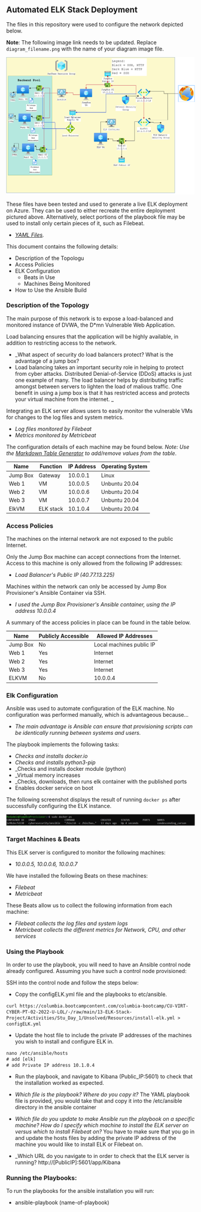 ## Automated ELK Stack Deployment

The files in this repository were used to configure the network depicted below.

**Note**: The following image link needs to be updated. Replace `diagram_filename.png` with the name of your diagram image file.  

 ![Toplogy](Diagrams/Final_Topology.png)

These files have been tested and used to generate a live ELK deployment on Azure. They can be used to either recreate the entire deployment pictured above. Alternatively, select portions of the playbook file may be used to install only certain pieces of it, such as Filebeat.

  - _[YAML Files](Ansible)._

This document contains the following details:
- Description of the Topologu
- Access Policies
- ELK Configuration
  - Beats in Use
  - Machines Being Monitored
- How to Use the Ansible Build


### Description of the Topology

The main purpose of this network is to expose a load-balanced and monitored instance of DVWA, the D*mn Vulnerable Web Application.

Load balancing ensures that the application will be highly available, in addition to restricting access to the network.
- _What aspect of security do load balancers protect? What is the advantage of a jump box?
- Load balancing takes an important security role in helping to protect from cyber attacks. Distributed Denial-of-Service (DDoS) attacks is just one example of many. The load balancer helps by distributing traffic amongst between servers to lighten the load of malious traffic. One benefit in using a jump box is that it has restricted access and protects your virtual machine from the internet. _

Integrating an ELK server allows users to easily monitor the vulnerable VMs for changes to the log files and system metrics. 
- _Log files monitored by Filebeat_
- _Metrics monitored by Metricbeat_

The configuration details of each machine may be found below.
_Note: Use the [Markdown Table Generator](http://www.tablesgenerator.com/markdown_tables) to add/remove values from the table_.

| Name     | Function | IP Address | Operating System |
|----------|----------|------------|------------------|
| Jump Box | Gateway  | 10.0.0.1   | Linux            |
| Web 1    | VM       | 10.0.0.5   | Unbuntu 20.04    |
| Web 2    | VM       | 10.0.0.6   | Unbuntu 20.04    |
| Web 3    | VM       | 10.0.0.7   | Unbuntu 20.04    |
| ElkVM    |ELK stack | 10.1.0.4   | Unbuntu 20.04    |

### Access Policies

The machines on the internal network are not exposed to the public Internet. 

Only the Jump Box machine can accept connections from the Internet. Access to this machine is only allowed from the following IP addresses:
- _Load Balancer's Public IP (40.77.13.225)_

Machines within the network can only be accessed by Jump Box Provisioner's Ansible Container via SSH.
- _I used the Jump Box Provisioner's Ansible container, using the IP address 10.0.0.4_

A summary of the access policies in place can be found in the table below.

| Name     | Publicly Accessible | Allowed IP Addresses    |
|----------|---------------------|-------------------------|
| Jump Box | No                  |Local machines public IP |
|  Web 1   | Yes                 |    Internet             |
|  Web 2   | Yes                 |    Internet             |
|  Web 3   | Yes                 |    Internet             |
|  ELKVM   |  No                 |    10.0.0.4             |

### Elk Configuration

Ansible was used to automate configuration of the ELK machine. No configuration was performed manually, which is advantageous because...
- _The main advantage is Ansible can ensure that provisioning scripts can be identically running between systems and users._

The playbook implements the following tasks:
- _Checks and installs docker.io_
- _Checks and installs python3-pip_
- _Checks and installs docker module (python)
- _Virtual memory increases
- _Checks, downloads, then runs elk container with the published ports
- Enables docker service on boot

The following screenshot displays the result of running `docker ps` after successfully configuring the ELK instance.

![Docker Container List](Images/Docker_PS_Container.jpg)

### Target Machines & Beats
This ELK server is configured to monitor the following machines:
- _10.0.0.5, 10.0.0.6, 10.0.0.7_

We have installed the following Beats on these machines:
- _Filebeat_
- _Metricbeat_

These Beats allow us to collect the following information from each machine:
- _Filebeat collects the log files and system logs_
- _Metricbeat collects the different metrics for Network, CPU, and other services_

### Using the Playbook
In order to use the playbook, you will need to have an Ansible control node already configured. Assuming you have such a control node provisioned: 

SSH into the control node and follow the steps below:
- Copy the configELK.yml file and the playbooks to etc/ansible.
```
curl https://columbia.bootcampcontent.com/columbia-bootcamp/CU-VIRT-CYBER-PT-02-2022-U-LOL/-/raw/main/13-ELK-Stack-Project/Activities/Stu_Day_1/Unsolved/Resources/install-elk.yml > configELK.yml
```
- Update the host file to include the private IP addresses of the machines you wish to install and configure ELK in.
```
nano /etc/ansible/hosts
# add [elk]
# add Private IP address 10.1.0.4
```
- Run the playbook, and navigate to Kibana (Public_IP:5601) to check that the installation worked as expected.


- _Which file is the playbook? Where do you copy it?_
   The YAML playbook file is provided, you would take that and copy it into the /etc/ansible directory in the ansible container
   
- _Which file do you update to make Ansible run the playbook on a specific machine? How do I specify which machine to install the ELK server on versus which to install Filebeat on?_
  You have to make sure that you go in and update the hosts files by adding the private IP address of the machine you would like to install ELK or Filebeat on.
  
- _Which URL do you navigate to in order to check that the ELK server is running?
   http://[PublicIP]:5601/app/Kibana
### Running the Playbooks:
To run the playbooks for the ansible installation you will run:
 - ansible-playbook (name-of-playbook)
